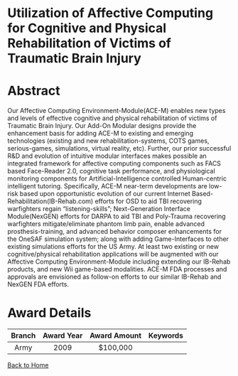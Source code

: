 
Utilization of Affective Computing for Cognitive and Physical Rehabilitation of Victims of Traumatic Brain Injury
=================================================================================================================

# Abstract


Our Affective Computing Environment-Module(ACE-M) enables new types and levels of effective cognitive and physical rehabilitation of victims of Traumatic Brain Injury.   Our Add-On Modular designs provide the enhancement basis for adding ACE-M to existing and emerging technologies (existing and new rehabilitation-systems, COTS games, serious-games, simulations, virtual reality, etc).   Further, our prior successful R&D and evolution of intuitive modular interfaces makes possible an integrated framework for affective computing components such as FACS based Face-Reader 2.0, cognitive task performance, and physiological monitoring components for Artificial-Intelligence controlled Human-centric intelligent tutoring.  Specifically, ACE-M near-term developments are low-risk based upon opportunistic evolution of our current Internet Based-Rehabilitation(IB-Rehab.com) efforts for OSD to aid TBI recovering warfighters regain “listening-skills”;  Next-Generation Interface Module(NexGEN) efforts for DARPA to aid TBI and Poly-Trauma recovering warfighters mitigate/eliminate phantom limb pain, enable advanced prosthesis-training, and advanced behavior composer enhancements for the OneSAF simulation system; along with adding Game-Interfaces to other existing simulations efforts for the US Army. At least two existing or new cognitive/physical rehabilitation applications will be augmented with our Affective Computing Environment-Module including extending our IB-Rehab products, and new Wii game-based modalities.  ACE-M FDA processes and approvals are envisioned as follow-on efforts to our similar IB-Rehab and NexGEN FDA efforts.  

# Award Details

|Branch|Award Year|Award Amount|Keywords|
| :---: | :---: | :---: | :---: |
|Army|2009|$100,000||
  
  


[Back to Home](https://github.com/chrischow/dod_sbir_awards/Reports/JH/#2295)